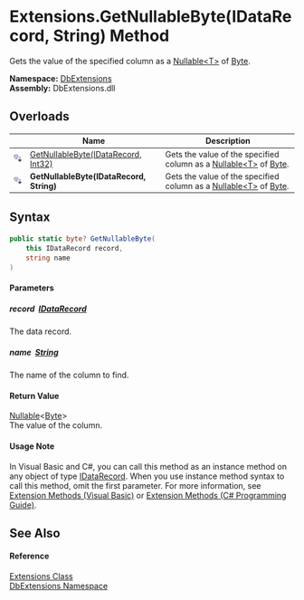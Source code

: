 Extensions.GetNullableByte(IDataRecord, String) Method
======================================================
Gets the value of the specified column as a [Nullable&lt;T>][1] of [Byte][2].
  
**Namespace:** [DbExtensions][3]  
**Assembly:** DbExtensions.dll

Overloads
---------

|                            | Name                                     | Description                                                                   |
| -------------------------- | ---------------------------------------- | ----------------------------------------------------------------------------- |
| ![Public Extension Method] | [GetNullableByte(IDataRecord, Int32)][4] | Gets the value of the specified column as a [Nullable&lt;T>][1] of [Byte][2]. |
| ![Public Extension Method] | **GetNullableByte(IDataRecord, String)** | Gets the value of the specified column as a [Nullable&lt;T>][1] of [Byte][2]. |


Syntax
------

```csharp
public static byte? GetNullableByte(
	this IDataRecord record,
	string name
)
```

#### Parameters

##### *record*  [IDataRecord][5]
The data record.

##### *name*  [String][6]
The name of the column to find.

#### Return Value
[Nullable][1]&lt;[Byte][2]>  
The value of the column.
#### Usage Note
In Visual Basic and C#, you can call this method as an instance method on any object of type [IDataRecord][5]. When you use instance method syntax to call this method, omit the first parameter. For more information, see [Extension Methods (Visual Basic)][7] or [Extension Methods (C# Programming Guide)][8].

See Also
--------

#### Reference
[Extensions Class][9]  
[DbExtensions Namespace][3]  

[1]: https://learn.microsoft.com/dotnet/api/system.nullable-1
[2]: https://learn.microsoft.com/dotnet/api/system.byte
[3]: ../README.md
[4]: GetNullableByte.md
[5]: https://learn.microsoft.com/dotnet/api/system.data.idatarecord
[6]: https://learn.microsoft.com/dotnet/api/system.string
[7]: https://docs.microsoft.com/dotnet/visual-basic/programming-guide/language-features/procedures/extension-methods
[8]: https://docs.microsoft.com/dotnet/csharp/programming-guide/classes-and-structs/extension-methods
[9]: README.md
[Public Extension Method]: ../../icons/pubextension.svg "Public Extension Method"
